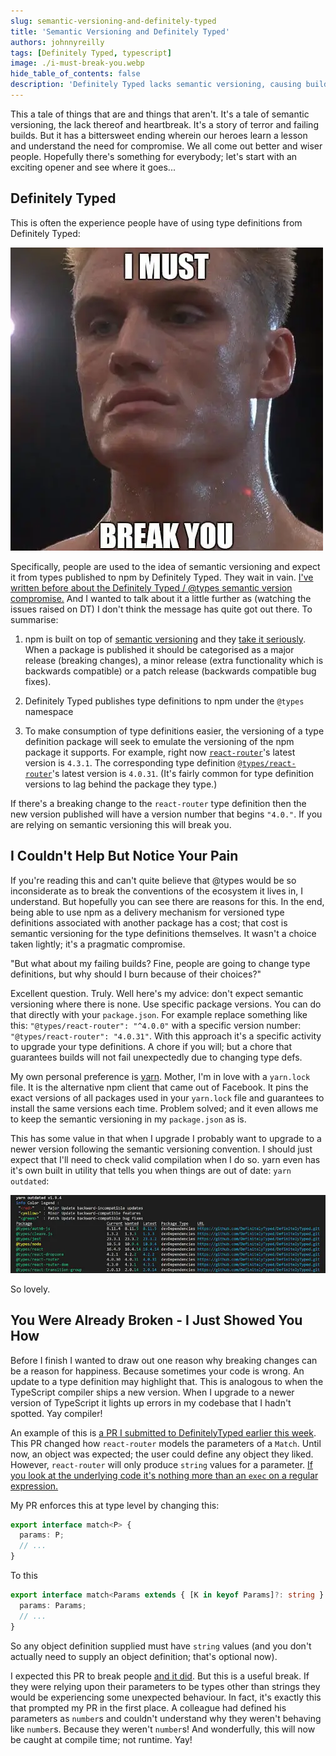 ```yaml
---
slug: semantic-versioning-and-definitely-typed
title: 'Semantic Versioning and Definitely Typed'
authors: johnnyreilly
tags: [Definitely Typed, typescript]
image: ./i-must-break-you.webp
hide_table_of_contents: false
description: 'Definitely Typed lacks semantic versioning, causing build failures. Use specific package versions, and breaking changes can be positive.'
---
```


This a tale of things that are and things that aren't. It's a tale of semantic versioning, the lack thereof and heartbreak. It's a story of terror and failing builds. But it has a bittersweet ending wherein our heroes learn a lesson and understand the need for compromise. We all come out better and wiser people. Hopefully there's something for everybody; let's start with an exciting opener and see where it goes...

<!--truncate-->

## Definitely Typed

This is often the experience people have of using type definitions from Definitely Typed:

![Ivan Drago saying "I must break you"](i-must-break-you.webp)

Specifically, people are used to the idea of semantic versioning and expect it from types published to npm by Definitely Typed. They wait in vain. [I've written before about the Definitely Typed / @types semantic version compromise.](../2017-02-14-typescript-types-and-repeatable-builds/index.md) And I wanted to talk about it a little further as (watching the issues raised on DT) I don't think the message has quite got out there. To summarise:

1. npm is built on top of [semantic versioning](http://semver.org/) and they [take it seriously](https://docs.npmjs.com/getting-started/semantic-versioning). When a package is published it should be categorised as a major release (breaking changes), a minor release (extra functionality which is backwards compatible) or a patch release (backwards compatible bug fixes).

2. Definitely Typed publishes type definitions to npm under the `@types` namespace

3. To make consumption of type definitions easier, the versioning of a type definition package will seek to emulate the versioning of the npm package it supports. For example, right now [`react-router`](https://www.npmjs.com/package/react-router)'s latest version is `4.3.1`. The corresponding type definition [`@types/react-router`](https://www.npmjs.com/package/@types/react-router)'s latest version is `4.0.31`. (It's fairly common for type definition versions to lag behind the package they type.)

If there's a breaking change to the `react-router` type definition then the new version published will have a version number that begins `"4.0."`. If you are relying on semantic versioning this will break you.

## I Couldn't Help But Notice Your Pain

If you're reading this and can't quite believe that @types would be so inconsiderate as to break the conventions of the ecosystem it lives in, I understand. But hopefully you can see there are reasons for this. In the end, being able to use npm as a delivery mechanism for versioned type definitions associated with another package has a cost; that cost is semantic versioning for the type definitions themselves. It wasn't a choice taken lightly; it's a pragmatic compromise.

"But what about my failing builds? Fine, people are going to change type definitions, but why should I burn because of their choices?"

Excellent question. Truly. Well here's my advice: don't expect semantic versioning where there is none. Use specific package versions. You can do that directly with your `package.json`. For example replace something like this: `"@types/react-router": "^4.0.0"` with a specific version number: `"@types/react-router": "4.0.31"`. With this approach it's a specific activity to upgrade your type definitions. A chore if you will; but a chore that guarantees builds will not fail unexpectedly due to changing type defs.

My own personal preference is [yarn](https://yarnpkg.com/lang/en/). Mother, I'm in love with a `yarn.lock` file. It is the alternative npm client that came out of Facebook. It pins the exact versions of all packages used in your `yarn.lock` file and guarantees to install the same versions each time. Problem solved; and it even allows me to keep the semantic versioning in my `package.json` as is.

This has some value in that when I upgrade I probably want to upgrade to a newer version following the semantic versioning convention. I should just expect that I'll need to check valid compilation when I do so. yarn even has it's own built in utility that tells you when things are out of date: `yarn outdated`:

![Screenshot of outdated dependencies in yarn](yarn-outdated.webp)

So lovely.

## You Were Already Broken - I Just Showed You How

Before I finish I wanted to draw out one reason why breaking changes can be a reason for happiness. Because sometimes your code is wrong. An update to a type definition may highlight that. This is analogous to when the TypeScript compiler ships a new version. When I upgrade to a newer version of TypeScript it lights up errors in my codebase that I hadn't spotted. Yay compiler!

An example of this is [a PR I submitted to DefinitelyTyped earlier this week](https://github.com/DefinitelyTyped/DefinitelyTyped/pull/28868). This PR changed how `react-router` models the parameters of a `Match`. Until now, an object was expected; the user could define any object they liked. However, `react-router` will only produce `string` values for a parameter. [If you look at the underlying code it's nothing more than an `exec` on a regular expression.](https://github.com/ReactTraining/react-router/blob/34ff1f8077d95edf01e9d5ca8ea4708b8d0290e2/packages/react-router/modules/matchPath.js#L36)

My PR enforces this at type level by changing this:

```ts
export interface match<P> {
  params: P;
  // ...
}
```

To this

```ts
export interface match<Params extends { [K in keyof Params]?: string } = {}> {
  params: Params;
  // ...
}
```

So any object definition supplied must have `string` values (and you don't actually need to supply an object definition; that's optional now).

I expected this PR to break people [and it did](https://github.com/DefinitelyTyped/DefinitelyTyped/issues/28894). But this is a useful break. If they were relying upon their parameters to be types other than strings they would be experiencing some unexpected behaviour. In fact, it's exactly this that prompted my PR in the first place. A colleague had defined his parameters as `number`s and couldn't understand why they weren't behaving like `number`s. Because they weren't `number`s! And wonderfully, this will now be caught at compile time; not runtime. Yay!
